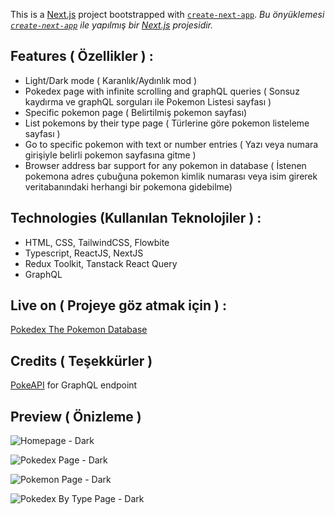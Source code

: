 This is a [Next.js](https://nextjs.org/) project bootstrapped with [`create-next-app`](https://github.com/vercel/next.js/tree/canary/packages/create-next-app).
*Bu önyüklemesi  [`create-next-app`](https://github.com/vercel/next.js/tree/canary/packages/create-next-app) ile yapılmış bir [Next.js](https://nextjs.org/) projesidir.*

## Features ( Özellikler ) : 
- Light/Dark mode ( Karanlık/Aydınlık mod )
- Pokedex page with infinite scrolling and graphQL queries ( Sonsuz kaydırma ve graphQL sorguları ile Pokemon Listesi sayfası )
- Specific pokemon page ( Belirtilmiş pokemon sayfası)
- List pokemons by their type page ( Türlerine göre pokemon listeleme sayfası )
- Go to specific pokemon with text or number entries ( Yazı veya numara girişiyle belirli pokemon sayfasına gitme )
- Browser address bar support for any pokemon in database ( İstenen pokemona adres çubuğuna pokemon kimlik numarası veya isim girerek veritabanındaki herhangi bir pokemona gidebilme)

## Technologies (Kullanılan Teknolojiler ) : 
- HTML, CSS, TailwindCSS, Flowbite
- Typescript, ReactJS, NextJS
- Redux Toolkit, Tanstack React Query
- GraphQL

## Live on ( Projeye göz atmak için ) : 
[Pokedex The Pokemon Database](https://pokedex-the-pokemon-database.vercel.app/)

## Credits ( Teşekkürler )
[PokeAPI](https://pokeapi.co/) for GraphQL endpoint


## Preview ( Önizleme )

![Homepage - Dark](https://i.hizliresim.com/sl4w0v1.jpg)

![Pokedex Page - Dark](https://i.hizliresim.com/l8v05vg.jpg)

![Pokemon Page - Dark](https://i.hizliresim.com/6k1ikku.jpg)

![Pokedex By Type Page - Dark](https://i.hizliresim.com/1woy2sz.jpg)
